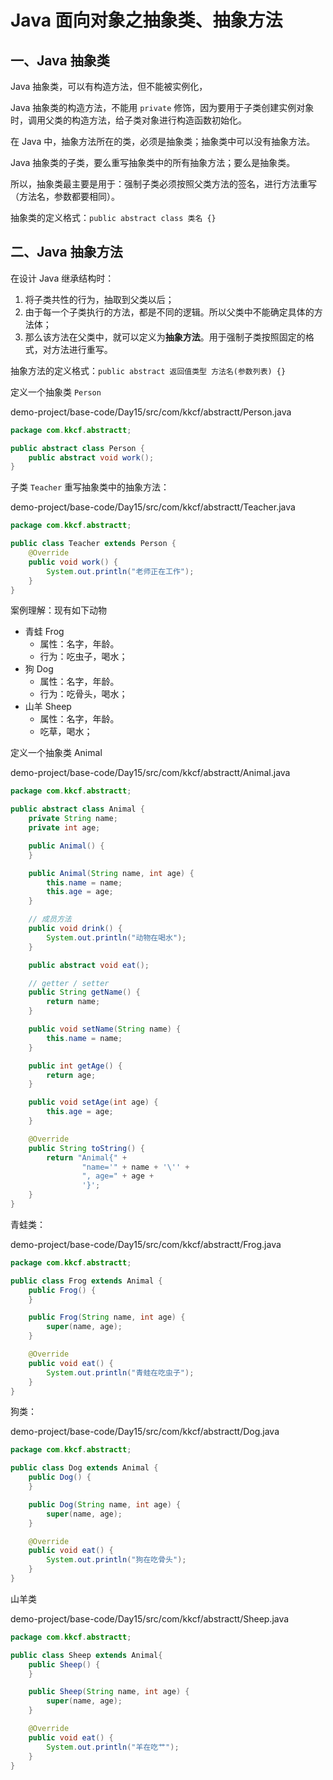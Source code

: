 # Java 面向对象之抽象类、抽象方法

## 一、Java 抽象类

Java 抽象类，可以有构造方法，但不能被实例化，

Java 抽象类的构造方法，不能用 `private` 修饰，因为要用于子类创建实例对象时，调用父类的构造方法，给子类对象进行构造函数初始化。

在 Java 中，抽象方法所在的类，必须是抽象类；抽象类中可以没有抽象方法。

Java 抽象类的子类，要么重写抽象类中的所有抽象方法；要么是抽象类。

所以，抽象类最主要是用于：强制子类必须按照父类方法的签名，进行方法重写（方法名，参数都要相同）。

抽象类的定义格式：`public abstract class 类名 {}`

## 二、Java 抽象方法

在设计 Java 继承结构时：

1. 将子类共性的行为，抽取到父类以后；
2. 由于每一个子类执行的方法，都是不同的逻辑。所以父类中不能确定具体的方法体；
3. 那么该方法在父类中，就可以定义为**抽象方法**。用于强制子类按照固定的格式，对方法进行重写。

抽象方法的定义格式：`public abstract 返回值类型 方法名(参数列表) {}`

定义一个抽象类 `Person`

demo-project/base-code/Day15/src/com/kkcf/abstractt/Person.java

```java
package com.kkcf.abstractt;

public abstract class Person {
    public abstract void work();
}
```

子类 `Teacher` 重写抽象类中的抽象方法：

demo-project/base-code/Day15/src/com/kkcf/abstractt/Teacher.java

```java
package com.kkcf.abstractt;

public class Teacher extends Person {
    @Override
    public void work() {
        System.out.println("老师正在工作");
    }
}
```

案例理解：现有如下动物

- 青蛙 Frog
  - 属性：名字，年龄。
  - 行为：吃虫子，喝水；
- 狗 Dog
  - 属性：名字，年龄。
  - 行为：吃骨头，喝水；
- 山羊 Sheep
  - 属性：名字，年龄。
  - 吃草，喝水；

定义一个抽象类 Animal

demo-project/base-code/Day15/src/com/kkcf/abstractt/Animal.java

```java
package com.kkcf.abstractt;

public abstract class Animal {
    private String name;
    private int age;

    public Animal() {
    }

    public Animal(String name, int age) {
        this.name = name;
        this.age = age;
    }

    // 成员方法
    public void drink() {
        System.out.println("动物在喝水");
    }

    public abstract void eat();

    // getter / setter
    public String getName() {
        return name;
    }

    public void setName(String name) {
        this.name = name;
    }

    public int getAge() {
        return age;
    }

    public void setAge(int age) {
        this.age = age;
    }

    @Override
    public String toString() {
        return "Animal{" +
                "name='" + name + '\'' +
                ", age=" + age +
                '}';
    }
}
```

青蛙类：

demo-project/base-code/Day15/src/com/kkcf/abstractt/Frog.java

```java
package com.kkcf.abstractt;

public class Frog extends Animal {
    public Frog() {
    }

    public Frog(String name, int age) {
        super(name, age);
    }

    @Override
    public void eat() {
        System.out.println("青蛙在吃虫子");
    }
}
```

狗类：

demo-project/base-code/Day15/src/com/kkcf/abstractt/Dog.java

```java
package com.kkcf.abstractt;

public class Dog extends Animal {
    public Dog() {
    }

    public Dog(String name, int age) {
        super(name, age);
    }

    @Override
    public void eat() {
        System.out.println("狗在吃骨头");
    }
}
```

山羊类

demo-project/base-code/Day15/src/com/kkcf/abstractt/Sheep.java

```java
package com.kkcf.abstractt;

public class Sheep extends Animal{
    public Sheep() {
    }

    public Sheep(String name, int age) {
        super(name, age);
    }

    @Override
    public void eat() {
        System.out.println("羊在吃艹");
    }
}
```
